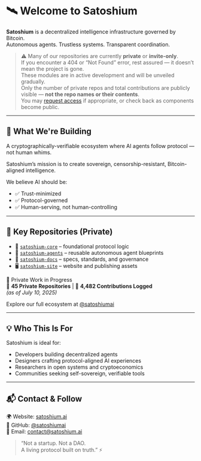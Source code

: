 
# 🛰️ Welcome to Satoshium

**Satoshium** is a decentralized intelligence infrastructure governed by Bitcoin.  
Autonomous agents. Trustless systems. Transparent coordination.

> ⚠️ Many of our repositories are currently **private** or **invite-only**.  
> If you encounter a 404 or “Not Found” error, rest assured — it doesn’t mean the project is gone.  
> These modules are in active development and will be unveiled gradually.  
> Only the number of private repos and total contributions are publicly visible — **not the repo names or their contents**.  
> You may [request access](mailto:contact@satoshium.ai) if appropriate, or check back as components become public.

---

## 🚀 What We're Building

A cryptographically-verifiable ecosystem where AI agents follow protocol — not human whims.

Satoshium’s mission is to create sovereign, censorship-resistant, Bitcoin-aligned intelligence.

We believe AI should be:
- ✅ Trust-minimized  
- ✅ Protocol-governed  
- ✅ Human-serving, not human-controlling  

---

## 🧩 Key Repositories (Private)

- 🔐 [`satoshium-core`](https://github.com/satoshiumai/satoshium-core) – foundational protocol logic  
- 🧠 [`satoshium-agents`](https://github.com/satoshiumai/satoshium-agents) – reusable autonomous agent blueprints  
- 📖 [`satoshium-docs`](https://github.com/satoshiumai/satoshium-docs) – specs, standards, and governance  
- 🖥️ [`satoshium-site`](https://github.com/satoshiumai/satoshium-site) – website and publishing assets

🚧 Private Work in Progress  
🔐 **45 Private Repositories** | 🧮 **4,482 Contributions Logged**  
_(as of July 10, 2025)_

Explore our full ecosystem at [@satoshiumai](https://github.com/satoshiumai)

---

## 💡 Who This Is For

Satoshium is ideal for:
- Developers building decentralized agents  
- Designers crafting protocol-aligned AI experiences  
- Researchers in open systems and cryptoeconomics  
- Communities seeking self-sovereign, verifiable tools  

---

## 📬 Contact & Follow

🌍 Website: [satoshium.ai](https://satoshium.ai)  
🐙 GitHub: [@satoshiumai](https://github.com/satoshiumai)  
📧 Email: [contact@satoshium.ai](mailto:contact@satoshium.ai)

> “Not a startup. Not a DAO.  
> A living protocol built on truth.” ⚡
